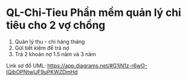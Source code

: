 # QL-Chi-Tieu Phần mềm quản lý chi tiêu cho 2 vợ chồng
1. Quản lý thu - chi hàng tháng 
2. Gửi tiết kiệm để trả nợ
3. Trả 2 khoản nợ 1.5 năm và 3 năm

Link sơ đồ UML: https://app.diagrams.net/#G1jN1z-r6wO-IQibOPNtwIJF9uPKWZDmHd
